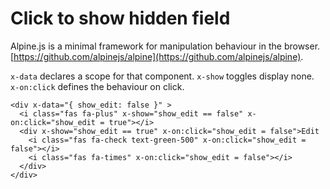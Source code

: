 # Click to show hidden field

Alpine.js is a minimal framework for manipulation behaviour in the browser. [https://github.com/alpinejs/alpine](https://github.com/alpinejs/alpine).

`x-data` declares a scope for that component. `x-show` toggles display none. `x-on:click` defines the behaviour on click.

```
<div x-data="{ show_edit: false }" >
  <i class="fas fa-plus" x-show="show_edit == false" x-on:click="show_edit = true"></i>
  <div x-show="show_edit == true" x-on:click="show_edit = false">Edit
    <i class="fas fa-check text-green-500" x-on:click="show_edit = false"></i>
    <i class="fas fa-times" x-on:click="show_edit = false"></i>
  </div>
</div>
```